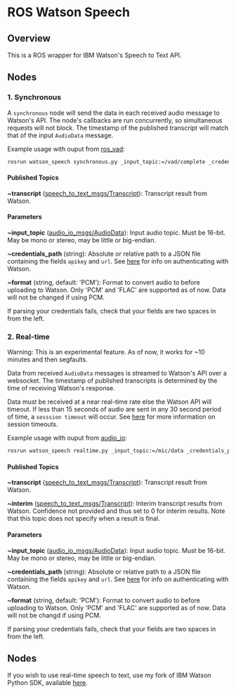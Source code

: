 ROS Watson Speech
=================

## Overview

This is a ROS wrapper for IBM Watson's Speech to Text API.

## Nodes

### 1. Synchronous

A `synchronous` node will send the data in each received audio message to Watson's API. The node's callbacks are run concurrently, so simultaneous requests will not block. The timestamp of the published transcript will match that of the input `AudioData` message.

Example usage with ouput from [ros_vad](https://github.com/sean-hackett/ros_vad):

```bash
rosrun watson_speech synchronous.py _input_topic:=/vad/complete _credentials_path:=credentials.json
```

#### Published Topics

**~transcript** ([speech_to_text_msgs/Transcript](https://github.com/sean-hackett/ros_speech_to_text/blob/master/speech_to_text_msgs/msg/Transcript.msg)): Transcript result from Watson.

#### Parameters

**~input_topic** ([audio_io_msgs/AudioData](https://github.com/sean-hackett/audio_io_msgs/blob/master/msg/AudioData.msg)): Input audio topic. Must be 16-bit. May be mono or stereo, may be little or big-endian.

**~credentials_path** (string): Absolute or relative path to a JSON file containing the fields `apikey` and `url`. See [here](https://cloud.ibm.com/docs/services/watson?topic=watson-iam) for info on authenticating with Watson.

**~format** (string, default: 'PCM'): Format to convert audio to before uploading to Watson. Only 'PCM' and 'FLAC' are supported as of now. Data will not be changed if using PCM.

If parsing your credentials fails, check that your fields are two spaces in from the left.

### 2. Real-time

Warning: This is an experimental feature. As of now, it works for ~10 minutes and then segfaults.

Data from received `AudioData` messages is streamed to Watson's API over a websocket. The timestamp of published transcripts is determined by the time of receiving Watson's response.

Data must be received at a near real-time rate else the Watson API will timeout. If less than 15 seconds of audio are sent in any 30 second period of time, a `sesssion timeout` will occur. See [here](https://cloud.ibm.com/docs/services/speech-to-text?topic=speech-to-text-input#timeouts-session) for more information on session timeouts.

Example usage with ouput from [audio_io](https://github.com/sean-hackett/audio_io/blob/master/audio_io):

```bash
rosrun watson_speech realtime.py _input_topic:=/mic/data _credentials_path:=credentials.json
```

#### Published Topics

**~transcript** ([speech_to_text_msgs/Transcript](https://github.com/sean-hackett/ros_speech_to_text/blob/master/speech_to_text_msgs/msg/Transcript.msg)): Transcript result from Watson.

**~interim** ([speech_to_text_msgs/Transcript](https://github.com/sean-hackett/ros_speech_to_text/blob/master/speech_to_text_msgs/msg/Transcript.msg)): Interim transcript results from Watson. Confidence not provided and thus set to 0 for interim results. Note that this topic does not specify when a result is final.

#### Parameters

**~input_topic** ([audio_io_msgs/AudioData](https://github.com/sean-hackett/audio_io_msgs/blob/master/msg/AudioData.msg)): Input audio topic. Must be 16-bit. May be mono or stereo, may be little or big-endian.

**~credentials_path** (string): Absolute or relative path to a JSON file containing the fields `apikey` and `url`. See [here](https://cloud.ibm.com/docs/services/watson?topic=watson-iam) for info on authenticating with Watson.

**~format** (string, default: 'PCM'): Format to convert audio to before uploading to Watson. Only 'PCM' and 'FLAC' are supported as of now. Data will not be changd if using PCM.

If parsing your credentials fails, check that your fields are two spaces in from the left.

## Nodes

If you wish to use real-time speech to text, use my fork of IBM Watson Python SDK, available [here](https://github.com/sean-hackett/python-sdk).

